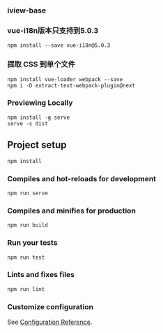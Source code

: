### iview-base
### vue-i18n版本只支持到5.0.3
```
npm install --save vue-i18n@5.0.3 
```

### 提取 CSS 到单个文件
```
npm install vue-loader webpack --save
npm i -D extract-text-webpack-plugin@next
```


### Previewing Locally
```
npm install -g serve
serve -s dist
```


## Project setup
```
npm install
```

### Compiles and hot-reloads for development
```
npm run serve
```

### Compiles and minifies for production
```
npm run build
```

### Run your tests
```
npm run test
```

### Lints and fixes files
```
npm run lint
```

### Customize configuration
See [Configuration Reference](https://cli.vuejs.org/config/).
